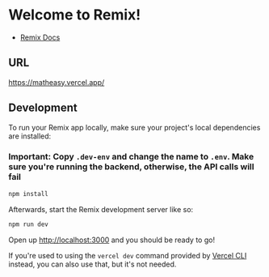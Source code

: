 # Welcome to Remix!


- [Remix Docs](https://remix.run/docs)

## URL
https://matheasy.vercel.app/

## Development

To run your Remix app locally, make sure your project's local dependencies are installed:

### Important: Copy `.dev-env` and change the name to `.env`. Make sure you're running the backend, otherwise, the API calls will fail

```sh
npm install
```

Afterwards, start the Remix development server like so:

```sh
npm run dev
```

Open up [http://localhost:3000](http://localhost:3000) and you should be ready to go!

If you're used to using the `vercel dev` command provided by [Vercel CLI](https://vercel.com/cli) instead, you can also use that, but it's not needed.

